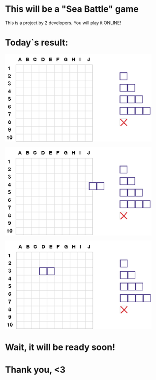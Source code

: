 # This will be a "Sea Battle" game
This is a project by 2 developers.
You will play it ONLINE!
# Today`s result:
![Img alt](https://github.com/R4zar0x/sea-battle/blob/main/Screanshot%201.png)

![Img alt](https://github.com/R4zar0x/sea-battle/blob/main/Screanshot%202.png)

![Img alt](https://github.com/R4zar0x/sea-battle/blob/main/Screanshot%203.png)
# Wait, it will be ready soon!
# Thank you, <3

